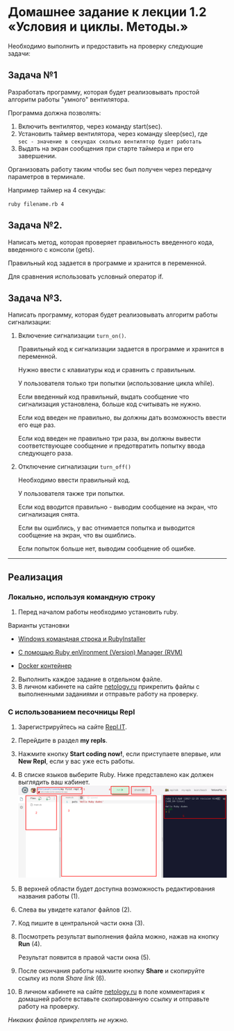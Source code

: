 Домашнее задание к лекции 1.2 «Условия и циклы. Методы.»
===

Необходимо выполнить и предоставить на проверку следующие задачи:

## Задача №1
Разработать программу, которая будет реализовывать простой алгоритм работы "умного" вентилятора.

Программа должна позволять:
1. Включить вентилятор, через команду start(sec).
2. Установить таймер вентилятора, через команду sleep(sec), где  
   `sec - значение в секундах сколько вентилятор будет работать`
3. Выдать на экран сообщения при старте таймера и при его завершении.
   
Организовать работу таким чтобы sec был получен через передачу параметров в терминале.

Например таймер на 4 секунды:

`ruby filename.rb 4` 
   

## Задача №2.
Написать метод, которая проверяет правильность введенного кода, введенного с консоли (gets). 

Правильный код задается в программе и хранится в переменной. 

Для сравнения использовать условный оператор if. 

## Задача №3.
Написать программу, которая будет реализовывать алгоритм работы сигнализации:

1. Включение сигнализации `turn_on()`. 
   
   Правильный код к сигнализации задается в программе и хранится в переменной.
   
   Нужно ввести с клавиатуры код и сравнить с правильным.
   
   У пользователя только три попытки (использование цикла while).
   
   Если введенный код правильный, выдать сообщение что сигнализация установлена, больше код считывать не нужно.
   
   Если код введен не правильно, вы должны дать возможность ввести его еще раз.
   
   Если код введен не правильно три раза, вы должны вывести соответствующее сообщение и предотвратить попытку ввода следующего раза.
2. Отключение сигнализации `turn_off()` 
   
   Необходимо ввести правильный код. 
   
   У пользователя также три попытки. 
   
   Если код вводится правильно - выводим сообщение на экран, что сигнализация снята.

   Если вы ошиблись, у вас отнимается попытка и выводится сообщение на экран, что вы ошиблись. 
   
   Если попыток больше нет, выводим сообщение об ошибке.

---
## Реализация

### Локально, используя командную строку

1. Перед началом работы необходимо установить ruby.

Варианты установки 

- [Windows командная строка и RubyInstaller](../installations/ruby_installer.md)

- [С помощью Ruby enVironment (Version) Manager (RVM)](../installations/rvm.md)  

- [Docker контейнер](../installations/docker.md)

2. Выполнить каждое задание в отдельном файле.
3. В личном кабинете на сайте [netology.ru](http://netology.ru/) прикрепить файлы c выполненными заданиями и отправьте работу на проверку.

### С использованием песочницы Repl

1. Зарегистрируйтесь на сайте [Repl.IT](https://repl.it/).
2. Перейдите в раздел **my repls**. 
3. Нажмите кнопку **Start coding now!**, если приступаете впервые, или **New Repl**, если у вас уже есть работы. 
4. В списке языков выберите Ruby. 
Ниже представлено как должен выглядить ваш кабинет.
![Repl Tutorial](../resources/repl_tutorial.png)
4. В верхней области будет доступна возможность редактирования названия работы (1).
5. Слева вы увидете каталог файлов (2).
6. Код пишите в центральной части окна (3).
7. Посмотреть результат выполнения файла можно, нажав на кнопку **Run** (4). 

   Результат появится в правой части окна (5).
8. После окончания работы нажмите кнопку **Share** и скопируйте ссылку из поля *Share link* (6).
9. В личном кабинете на сайте [netology.ru](http://netology.ru/) в поле комментария к домашней работе вставьте скопированную ссылку и отправьте работу на проверку.

*Никаких файлов прикреплять не нужно.* 
